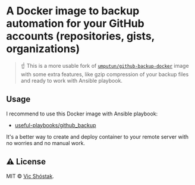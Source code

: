 # A Docker image to backup automation for your GitHub accounts (repositories, gists, organizations)

> ☝️ This is a more usable fork of [`umputun/github-backup-docker`](https://github.com/umputun/github-backup-docker) image with some extra features, like gzip compression of your backup files and ready to work with Ansible playbook.

## Usage

I recommend to use this Docker image with Ansible playbook:

- [useful-playbooks/github_backup](https://github.com/truewebartisans/useful-playbooks/blob/master/docs/github_backup.md)

It's a better way to create and deploy container to your remote server with no worries and no manual work.

## ⚠️ License

MIT &copy; [Vic Shóstak](https://github.com/koddr).
